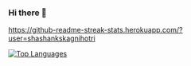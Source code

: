 ### Hi there 👋

https://github-readme-streak-stats.herokuapp.com/?user=shashankskagnihotri

[![Top Languages](https://github-readme-stats.vercel.app/api/top-langs/?shashankskagnihotri)](https://github.com/anuraghazra/github-readme-stats)
<!--
**shashankskagnihotri/shashankskagnihotri** is a ✨ _special_ ✨ repository because its `README.md` (this file) appears on your GitHub profile.

Here are some ideas to get you started:

- 🔭 I’m currently working on ...
- 🌱 I’m currently learning ...
- 👯 I’m looking to collaborate on ...
- 🤔 I’m looking for help with ...
- 💬 Ask me about ...
- 📫 How to reach me: ...
- 😄 Pronouns: ...
- ⚡ Fun fact: ...
-->
